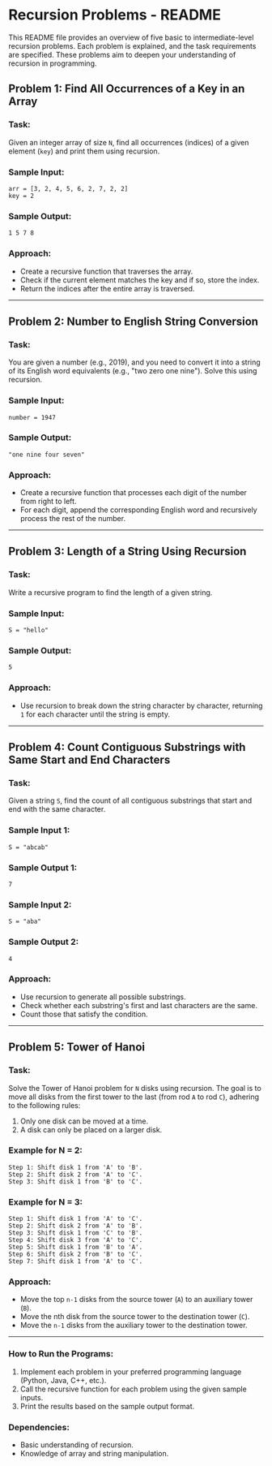 # Recursion Problems - README

This README file provides an overview of five basic to intermediate-level recursion problems. Each problem is explained, and the task requirements are specified. These problems aim to deepen your understanding of recursion in programming. 

## Problem 1: Find All Occurrences of a Key in an Array

### Task:
Given an integer array of size `N`, find all occurrences (indices) of a given element (`key`) and print them using recursion.

### Sample Input:
``` 
arr = [3, 2, 4, 5, 6, 2, 7, 2, 2]
key = 2
```

### Sample Output:
```
1 5 7 8
```

### Approach:
- Create a recursive function that traverses the array.
- Check if the current element matches the key and if so, store the index.
- Return the indices after the entire array is traversed.

---

## Problem 2: Number to English String Conversion

### Task:
You are given a number (e.g., 2019), and you need to convert it into a string of its English word equivalents (e.g., "two zero one nine"). Solve this using recursion.

### Sample Input:
```
number = 1947
```

### Sample Output:
```
"one nine four seven"
```

### Approach:
- Create a recursive function that processes each digit of the number from right to left.
- For each digit, append the corresponding English word and recursively process the rest of the number.

---

## Problem 3: Length of a String Using Recursion

### Task:
Write a recursive program to find the length of a given string.

### Sample Input:
```
S = "hello"
```

### Sample Output:
```
5
```

### Approach:
- Use recursion to break down the string character by character, returning `1` for each character until the string is empty.

---

## Problem 4: Count Contiguous Substrings with Same Start and End Characters

### Task:
Given a string `S`, find the count of all contiguous substrings that start and end with the same character.

### Sample Input 1:
```
S = "abcab"
```

### Sample Output 1:
```
7
```

### Sample Input 2:
```
S = "aba"
```

### Sample Output 2:
```
4
```

### Approach:
- Use recursion to generate all possible substrings.
- Check whether each substring's first and last characters are the same.
- Count those that satisfy the condition.

---

## Problem 5: Tower of Hanoi

### Task:
Solve the Tower of Hanoi problem for `N` disks using recursion. The goal is to move all disks from the first tower to the last (from rod `A` to rod `C`), adhering to the following rules:
1. Only one disk can be moved at a time.
2. A disk can only be placed on a larger disk.

### Example for N = 2:
```
Step 1: Shift disk 1 from 'A' to 'B'.
Step 2: Shift disk 2 from 'A' to 'C'.
Step 3: Shift disk 1 from 'B' to 'C'.
```

### Example for N = 3:
```
Step 1: Shift disk 1 from 'A' to 'C'.
Step 2: Shift disk 2 from 'A' to 'B'.
Step 3: Shift disk 1 from 'C' to 'B'.
Step 4: Shift disk 3 from 'A' to 'C'.
Step 5: Shift disk 1 from 'B' to 'A'.
Step 6: Shift disk 2 from 'B' to 'C'.
Step 7: Shift disk 1 from 'A' to 'C'.
```

### Approach:
- Move the top `n-1` disks from the source tower (`A`) to an auxiliary tower (`B`).
- Move the nth disk from the source tower to the destination tower (`C`).
- Move the `n-1` disks from the auxiliary tower to the destination tower.

---

### How to Run the Programs:
1. Implement each problem in your preferred programming language (Python, Java, C++, etc.).
2. Call the recursive function for each problem using the given sample inputs.
3. Print the results based on the sample output format.

### Dependencies:
- Basic understanding of recursion.
- Knowledge of array and string manipulation.

